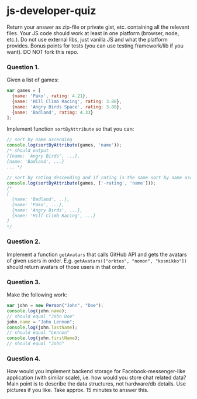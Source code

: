 js-developer-quiz
=================
Return your answer as zip-file or private gist, etc. containing all the relevant files. Your JS code should work at least in one platform (browser, node, etc.). Do not use external libs, just vanilla JS and what the platform provides. Bonus points for tests (you can use testing framework/lib if you want). DO NOT fork this repo.

### Question 1.

Given a list of games:

```js
var games = [
  {name: 'Pako', rating: 4.21},
  {name: 'Hill Climb Racing', rating: 3.88},
  {name: 'Angry Birds Space', rating: 3.88},
  {name: 'Badland', rating: 4.33}
];

```

Implement function `sortByAttribute` so that you can:

```js
// sort by name ascending
console.log(sortByAttribute(games, 'name'));
/* should output
[{name: 'Angry Birds', ...},
{name: 'Badland', ...}
... */
```

```js
// sort by rating descending and if rating is the same sort by name ascending
console.log(sortByAttribute(games, ['-rating', 'name']));
/*
[
  {name: 'Badland', ..},
  {name: 'Pako', ...},
  {name: 'Angry Birds', ...},
  {name: 'Hill Climb Racing', ...}
]
*/
```

### Question 2.

Implement a function `getAvatars` that calls GitHub API and gets the avatars of given users in order. E.g.
`getAvatars(["orktes", "nomon", "kosmikko"])` should return avatars of those users in that order. 


### Question 3.

Make the following work:
```js
var john = new Person("John", "Doe");
console.log(john.name);
// should equal "John Doe"
john.name = "John Lennon";
console.log(john.lastName);
// should equal "Lennon"
console.log(john.firstName);
// should equal "John"
```


### Question 4.

How would you implement backend storage for Facebook-messenger-like application (with similar scale), i.e. how would you store chat related data? Main point is to describe the data structures, not hardware/db details. Use pictures if you like.
Take approx. 15 minutes to answer this.
